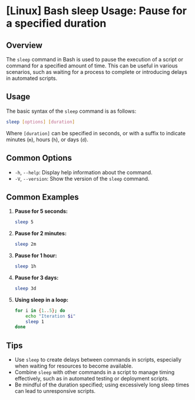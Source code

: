 # [Linux] Bash sleep Usage: Pause for a specified duration

## Overview
The `sleep` command in Bash is used to pause the execution of a script or command for a specified amount of time. This can be useful in various scenarios, such as waiting for a process to complete or introducing delays in automated scripts.

## Usage
The basic syntax of the `sleep` command is as follows:

```bash
sleep [options] [duration]
```

Where `[duration]` can be specified in seconds, or with a suffix to indicate minutes (`m`), hours (`h`), or days (`d`).

## Common Options
- `-h`, `--help`: Display help information about the command.
- `-V`, `--version`: Show the version of the `sleep` command.

## Common Examples

1. **Pause for 5 seconds:**
   ```bash
   sleep 5
   ```

2. **Pause for 2 minutes:**
   ```bash
   sleep 2m
   ```

3. **Pause for 1 hour:**
   ```bash
   sleep 1h
   ```

4. **Pause for 3 days:**
   ```bash
   sleep 3d
   ```

5. **Using sleep in a loop:**
   ```bash
   for i in {1..5}; do
       echo "Iteration $i"
       sleep 1
   done
   ```

## Tips
- Use `sleep` to create delays between commands in scripts, especially when waiting for resources to become available.
- Combine `sleep` with other commands in a script to manage timing effectively, such as in automated testing or deployment scripts.
- Be mindful of the duration specified; using excessively long sleep times can lead to unresponsive scripts.